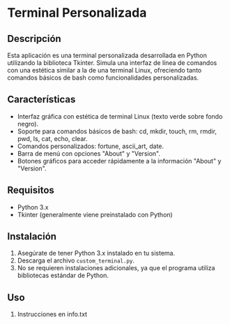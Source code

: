 # Terminal Personalizada

## Descripción
Esta aplicación es una terminal personalizada desarrollada en Python utilizando la biblioteca Tkinter. Simula una interfaz de línea de comandos con una estética similar a la de una terminal Linux, ofreciendo tanto comandos básicos de bash como funcionalidades personalizadas.

## Características
- Interfaz gráfica con estética de terminal Linux (texto verde sobre fondo negro).
- Soporte para comandos básicos de bash: cd, mkdir, touch, rm, rmdir, pwd, ls, cat, echo, clear.
- Comandos personalizados: fortune, ascii_art, date.
- Barra de menú con opciones "About" y "Version".
- Botones gráficos para acceder rápidamente a la información "About" y "Version".

## Requisitos
- Python 3.x
- Tkinter (generalmente viene preinstalado con Python)

## Instalación
1. Asegúrate de tener Python 3.x instalado en tu sistema.
2. Descarga el archivo `custom_terminal.py`.
3. No se requieren instalaciones adicionales, ya que el programa utiliza bibliotecas estándar de Python.

## Uso
1. Instrucciones en info.txt
